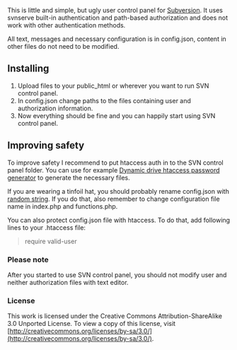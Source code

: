 This is little and simple, but ugly user control panel for [Subversion](http://en.wikipedia.org/wiki/Apache_Subversion). It uses svnserve built-in authentication and path-based authorization and does not work with other authentication methods.

All text, messages and necessary configuration is in config.json, content in other files do not need to be modified.

Installing
---------------------

1. Upload files to your public_html or wherever you want to run SVN control panel.
2. In config.json change paths to the files containing user and authorization information.
3. Now everything should be fine and you can happily start using SVN control panel.

Improving safety
---------------------

To improve safety I recommend to put htaccess auth in to the SVN control panel folder. You can use for example [Dynamic drive htaccess password generator](http://tools.dynamicdrive.com/password/) to generate the necessary files.

If you are wearing a tinfoil hat, you should probably rename config.json with [random string](https://www.grc.com/passwords.htm). If you do that, also remember to change configuration file name in index.php and functions.php.

You can also protect config.json file with htaccess. To do that, add following lines to your .htaccess file:
> <Files config.json>
> require valid-user
> </Files>

### Please note

After you started to use SVN control panel, you should not modify user and neither authorization files with text editor.

### License

This work is licensed under the Creative Commons Attribution-ShareAlike 3.0 Unported License. To view a copy of this license, visit [http://creativecommons.org/licenses/by-sa/3.0/](http://creativecommons.org/licenses/by-sa/3.0/).
